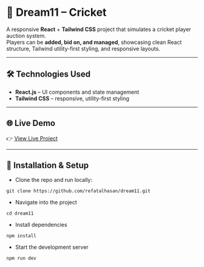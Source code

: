 # 🏏 Dream11 – Cricket

A responsive **React** + **Tailwind CSS** project that simulates a cricket player auction system.  
Players can be **added, bid on, and managed**, showcasing clean React structure, Tailwind utility-first styling, and responsive layouts.  

---

## 🛠️ Technologies Used  

- **React.js** – UI components and state management  
- **Tailwind CSS** – responsive, utility-first styling  

---

## 🌐 Live Demo  

👉 [View Live Project](https://thedream11.netlify.app/)  

---

## 🔗 Installation & Setup  

- Clone the repo and run locally:  
```
git clone https://github.com/refatalhasan/dream11.git
```
- Navigate into the project
```
cd dream11
```
- Install dependencies
```
npm install
```
- Start the development server
```
npm run dev
```
